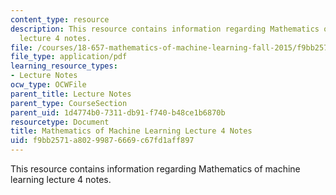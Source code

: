 ```yaml
---
content_type: resource
description: This resource contains information regarding Mathematics of machine learning
  lecture 4 notes.
file: /courses/18-657-mathematics-of-machine-learning-fall-2015/f9bb2571a80299876669c67fd1aff897_MIT18_657F15_L4.pdf
file_type: application/pdf
learning_resource_types:
- Lecture Notes
ocw_type: OCWFile
parent_title: Lecture Notes
parent_type: CourseSection
parent_uid: 1d4774b0-7311-db91-f740-b48ce1b6870b
resourcetype: Document
title: Mathematics of Machine Learning Lecture 4 Notes
uid: f9bb2571-a802-9987-6669-c67fd1aff897
---
```

This resource contains information regarding Mathematics of machine learning lecture 4 notes.

